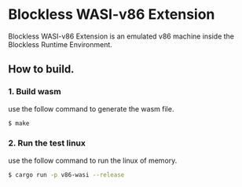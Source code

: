 # Blockless WASI-v86 Extension

Blockless WASI-v86 Extension is an emulated v86 machine inside the Blockless Runtime Environment.


## How to build.

### 1. Build wasm 

use the follow command  to generate the wasm file. 
```bash
$ make
```

### 2. Run the test linux

use the follow command to run the linux of memory.

```bash
$ cargo run -p v86-wasi --release
```

